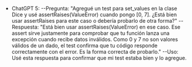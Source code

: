 - ChatGPT 5:
--Pregunta: "Agregué un test para set_values en la clase Dice y usé assertRaises(ValueError) cuando pongo [0, 7]. ¿Está bien usar assertRaises para este caso o debería probarlo de otra forma?"
--Respuesta: "Está bien usar assertRaises(ValueError) en ese caso. Ese assert sirve justamente para comprobar que tu función lanza una excepción cuando recibe datos inválidos. Como 0 y 7 no son valores válidos de un dado, el test confirma que tu código responde correctamente con el error. Es la forma correcta de probarlo."
--Uso: Usé esta respuesta para confirmar que mi test estaba bien y lo agregue. 
